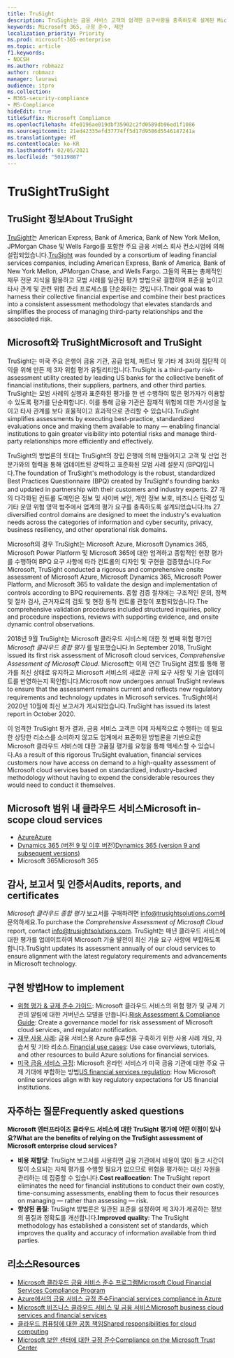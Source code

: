 ```yaml
---
title: TruSight
description: TruSight는 금융 서비스 고객의 엄격한 요구사항을 충족하도록 설계된 Microsoft 클라우드 서비스에 대한 종합적인 위험 평가를 수행했습니다.
keywords: Microsoft 365, 규정 준수, 제안
localization_priority: Priority
ms.prod: microsoft-365-enterprise
ms.topic: article
f1.keywords:
- NOCSH
ms.author: robmazz
author: robmazz
manager: laurawi
audience: itpro
ms.collection:
- M365-security-compliance
- MS-Compliance
hideEdit: true
titleSuffix: Microsoft Compliance
ms.openlocfilehash: 4fe0196ae019dbf35902c2fd0589db96ed1f1086
ms.sourcegitcommit: 21ed42335efd37774ff5d17d9586d5546147241a
ms.translationtype: HT
ms.contentlocale: ko-KR
ms.lasthandoff: 02/05/2021
ms.locfileid: "50119887"
---
```

# <a name="trusight"></a><span data-ttu-id="7e2de-104">TruSight</span><span class="sxs-lookup"><span data-stu-id="7e2de-104">TruSight</span></span>

## <a name="about-trusight"></a><span data-ttu-id="7e2de-105">TruSight 정보</span><span class="sxs-lookup"><span data-stu-id="7e2de-105">About TruSight</span></span>

<span data-ttu-id="7e2de-106">[TruSight](https://trusightsolutions.com/)는 American Express, Bank of America, Bank of New York Mellon, JPMorgan Chase 및 Wells Fargo를 포함한 주요 금융 서비스 회사 컨소시엄에 의해 설립되었습니다.</span><span class="sxs-lookup"><span data-stu-id="7e2de-106">[TruSight](https://trusightsolutions.com/) was founded by a consortium of leading financial services companies, including American Express, Bank of America, Bank of New York Mellon, JPMorgan Chase, and Wells Fargo.</span></span> <span data-ttu-id="7e2de-107">그들의 목표는 총체적인 재무 전문 지식을 활용하고 모범 사례를 일관된 평가 방법으로 결합하여 표준을 높이고 타사 관계 및 관련 위험 관리 프로세스를 단순화하는 것입니다.</span><span class="sxs-lookup"><span data-stu-id="7e2de-107">Their goal was to harness their collective financial expertise and combine their best practices into a consistent assessment methodology that elevates standards and simplifies the process of managing third-party relationships and the associated risk.</span></span>

## <a name="microsoft-and-trusight"></a><span data-ttu-id="7e2de-108">Microsoft와 TruSight</span><span class="sxs-lookup"><span data-stu-id="7e2de-108">Microsoft and TruSight</span></span>

<span data-ttu-id="7e2de-109">TruSight는 미국 주요 은행이 금융 기관, 공급 업체, 파트너 및 기타 제 3자의 집단적 이익을 위해 만든 제 3자 위험 평가 유틸리티입니다.</span><span class="sxs-lookup"><span data-stu-id="7e2de-109">TruSight is a third-party risk-assessment utility created by leading US banks for the collective benefit of financial institutions, their suppliers, partners, and other third parties.</span></span> <span data-ttu-id="7e2de-110">TruSight는 모범 사례의 실행과 표준화된 평가를 한 번 수행하여 많은 평가자가 이용할 수 있도록 평가를 단순화합니다. 이를 통해 금융 기관은 잠재적 위험에 대한 가시성을 높이고 타사 관계를 보다 효율적이고 효과적으로 관리할 수 있습니다.</span><span class="sxs-lookup"><span data-stu-id="7e2de-110">TruSight simplifies assessments by executing best-practice, standardized evaluations once and making them available to many — enabling financial institutions to gain greater visibility into potential risks and manage third-party relationships more efficiently and effectively.</span></span>

<span data-ttu-id="7e2de-111">TruSight의 방법론의 토대는 TruSight의 창립 은행에 의해 만들어지고 고객 및 산업 전문가와의 협력을 통해 업데이트된 강력하고 표준화된 모범 사례 설문지 (BPQ)입니다.</span><span class="sxs-lookup"><span data-stu-id="7e2de-111">The foundation of TruSight's methodology is the robust, standardized Best Practices Questionnaire (BPQ) created by TruSight's founding banks and updated in partnership with their customers and industry experts.</span></span> <span data-ttu-id="7e2de-112">27 개의 다각화된 컨트롤 도메인은 정보 및 사이버 보안, 개인 정보 보호, 비즈니스 탄력성 및 기타 운영 위험 영역 범주에서 업계의 평가 요구를 충족하도록 설계되었습니다.</span><span class="sxs-lookup"><span data-stu-id="7e2de-112">Its 27 diversified control domains are designed to meet the industry's evaluation needs across the categories of information and cyber security, privacy, business resiliency, and other operational risk domains.</span></span>

<span data-ttu-id="7e2de-113">Microsoft의 경우 TruSight는 Microsoft Azure, Microsoft Dynamics 365, Microsoft Power Platform 및 Microsoft 365에 대한 엄격하고 종합적인 현장 평가를 수행하여 BPQ 요구 사항에 따라 컨트롤의 디자인 및 구현을 검증했습니다.</span><span class="sxs-lookup"><span data-stu-id="7e2de-113">For Microsoft, TruSight conducted a rigorous and comprehensive onsite assessment of Microsoft Azure, Microsoft Dynamics 365, Microsoft Power Platform, and Microsoft 365 to validate the design and implementation of controls according to BPQ requirements.</span></span> <span data-ttu-id="7e2de-114">종합 검증 절차에는 구조적인 문의, 정책 및 절차 검사, 근거자료의 검토 및 현장 동적 컨트롤 관찰이 포함되었습니다.</span><span class="sxs-lookup"><span data-stu-id="7e2de-114">The comprehensive validation procedures included structured inquiries, policy and procedure inspections, reviews with supporting evidence, and onsite dynamic control observations.</span></span>

<span data-ttu-id="7e2de-115">2018년 9월 TruSight는 Microsoft 클라우드 서비스에 대한 첫 번째 위험 평가인 *Microsoft 클라우드 종합 평가* 를 발표했습니다.</span><span class="sxs-lookup"><span data-stu-id="7e2de-115">In September 2018, TruSight issued its first risk assessment of Microsoft cloud services, *Comprehensive Assessment of Microsoft Cloud*.</span></span> <span data-ttu-id="7e2de-116">Microsoft는 이제 연간 TruSight 검토를 통해 평가를 최신 상태로 유지하고 Microsoft 서비스의 새로운 규제 요구 사항 및 기술 업데이트를 반영하는지 확인합니다.</span><span class="sxs-lookup"><span data-stu-id="7e2de-116">Microsoft now undergoes annual TruSight reviews to ensure that the assessment remains current and reflects new regulatory requirements and technology updates in Microsoft services.</span></span> <span data-ttu-id="7e2de-117">TruSight에서 2020년 10월에 최신 보고서가 게시되었습니다.</span><span class="sxs-lookup"><span data-stu-id="7e2de-117">TruSight has issued its latest report in October 2020.</span></span>

<span data-ttu-id="7e2de-118">이 엄격한 TruSight 평가 결과, 금융 서비스 고객은 이제 자체적으로 수행하는 데 필요한 상당한 리소스를 소비하지 않고도 업계에서 표준화된 방법론을 기반으로한 Microsoft 클라우드 서비스에 대한 고품질 평가를 요청을 통해 액세스할 수 있습니다.</span><span class="sxs-lookup"><span data-stu-id="7e2de-118">As a result of this rigorous TruSight evaluation, financial services customers now have access on demand to a high-quality assessment of Microsoft cloud services based on standardized, industry-backed methodology without having to expend the considerable resources they would need to conduct it themselves.</span></span>

## <a name="microsoft-in-scope-cloud-services"></a><span data-ttu-id="7e2de-119">Microsoft 범위 내 클라우드 서비스</span><span class="sxs-lookup"><span data-stu-id="7e2de-119">Microsoft in-scope cloud services</span></span>

- [<span data-ttu-id="7e2de-120">Azure</span><span class="sxs-lookup"><span data-stu-id="7e2de-120">Azure</span></span>](https://aka.ms/AzureCompliance)
- [<span data-ttu-id="7e2de-121">Dynamics 365 (버전 9 및 이후 버전)</span><span class="sxs-lookup"><span data-stu-id="7e2de-121">Dynamics 365 (version 9 and subsequent versions)</span></span>](https://aka.ms/d365-compliance-list)
- <span data-ttu-id="7e2de-122">Microsoft 365</span><span class="sxs-lookup"><span data-stu-id="7e2de-122">Microsoft 365</span></span>

## <a name="audits-reports-and-certificates"></a><span data-ttu-id="7e2de-123">감사, 보고서 및 인증서</span><span class="sxs-lookup"><span data-stu-id="7e2de-123">Audits, reports, and certificates</span></span>

<span data-ttu-id="7e2de-124">*Microsoft 클라우드 종합 평가* 보고서를 구매하려면 info@trusightsolutions.com에 문의하세요.</span><span class="sxs-lookup"><span data-stu-id="7e2de-124">To purchase the *Comprehensive Assessment of Microsoft Cloud* report, contact info@trusightsolutions.com.</span></span> <span data-ttu-id="7e2de-125">TruSight는 매년 클라우드 서비스에 대한 평가를 업데이트하여 Microsoft 기술 발전이 최신 기술 요구 사항에 부합하도록 합니다.</span><span class="sxs-lookup"><span data-stu-id="7e2de-125">TruSight updates its assessment annually of our cloud services to ensure alignment with the latest regulatory requirements and advancements in Microsoft technology.</span></span>

## <a name="how-to-implement"></a><span data-ttu-id="7e2de-126">구현 방법</span><span class="sxs-lookup"><span data-stu-id="7e2de-126">How to implement</span></span>

- <span data-ttu-id="7e2de-127">[위험 평가 & 규제 준수 가이드](https://aka.ms/RiskGovernanceGuide): Microsoft 클라우드 서비스의 위험 평가 및 규제 기관의 알림에 대한 거버넌스 모델을 만듭니다.</span><span class="sxs-lookup"><span data-stu-id="7e2de-127">[Risk Assessment & Compliance Guide](https://aka.ms/RiskGovernanceGuide): Create a governance model for risk assessment of Microsoft cloud services, and regulator notification.</span></span>
- <span data-ttu-id="7e2de-128">[재무 사용 사례](/azure/industry/financial/): 금융 서비스용 Azure 솔루션을 구축하기 위한 사용 사례 개요, 자습서 및 기타 리소스.</span><span class="sxs-lookup"><span data-stu-id="7e2de-128">[Financial use cases](/azure/industry/financial/): Use case overviews, tutorials, and other resources to build Azure solutions for financial services.</span></span>
- <span data-ttu-id="7e2de-129">[미국 금융 서비스 규정](https://aka.ms/FinServ-Guide-US): Microsoft 온라인 서비스가 미국 금융 기관에 대한 주요 규제 기대에 부합하는 방법</span><span class="sxs-lookup"><span data-stu-id="7e2de-129">[US financial services regulation](https://aka.ms/FinServ-Guide-US): How Microsoft online services align with key regulatory expectations for US financial institutions.</span></span>

## <a name="frequently-asked-questions"></a><span data-ttu-id="7e2de-130">자주하는 질문</span><span class="sxs-lookup"><span data-stu-id="7e2de-130">Frequently asked questions</span></span>

<span data-ttu-id="7e2de-131">**Microsoft 엔터프라이즈 클라우드 서비스에 대한 TruSight 평가에 어떤 이점이 있나요?**</span><span class="sxs-lookup"><span data-stu-id="7e2de-131">**What are the benefits of relying on the TruSight assessment of Microsoft enterprise cloud services?**</span></span>

- <span data-ttu-id="7e2de-132">**비용 재할당**: TruSight 보고서를 사용하면 금융 기관에서 비용이 많이 들고 시간이 많이 소요되는 자체 평가를 수행할 필요가 없으므로 위험을 평가하는 대신 자원을 관리하는 데 집중할 수 있습니다.</span><span class="sxs-lookup"><span data-stu-id="7e2de-132">**Cost reallocation**: The TruSight report eliminates the need for financial institutions to conduct their own costly, time-consuming assessments, enabling them to focus their resources on managing — rather than assessing — risk.</span></span>
- <span data-ttu-id="7e2de-133">**향상된 품질**: TruSight 방법론은 일관된 표준을 설정하여 제 3자가 제공하는 정보의 품질과 정확도를 개선합니다.</span><span class="sxs-lookup"><span data-stu-id="7e2de-133">**Improved quality**: The TruSight methodology has established a consistent set of standards, which improves the quality and accuracy of information available from third parties.</span></span>

## <a name="resources"></a><span data-ttu-id="7e2de-134">리소스</span><span class="sxs-lookup"><span data-stu-id="7e2de-134">Resources</span></span>

- [<span data-ttu-id="7e2de-135">Microsoft 클라우드 금융 서비스 준수 프로그램</span><span class="sxs-lookup"><span data-stu-id="7e2de-135">Microsoft Cloud Financial Services Compliance Program</span></span>](https://aka.ms/FSCP-Print)
- [<span data-ttu-id="7e2de-136">Azure에서의 금융 서비스 규정 준수</span><span class="sxs-lookup"><span data-stu-id="7e2de-136">Financial services compliance in Azure</span></span>](https://aka.ms/FinServ-Compliance-Azure)
- [<span data-ttu-id="7e2de-137">Microsoft 비즈니스 클라우드 서비스 및 금융 서비스</span><span class="sxs-lookup"><span data-stu-id="7e2de-137">Microsoft business cloud services and financial services</span></span>](https://aka.ms/FinServ-Compliance)
- [<span data-ttu-id="7e2de-138">클라우드 컴퓨팅에 대한 공동 책임</span><span class="sxs-lookup"><span data-stu-id="7e2de-138">Shared responsibilities for cloud computing</span></span>](https://aka.ms/sharedresponsibility)
- [<span data-ttu-id="7e2de-139">Microsoft 보안 센터에 대한 규정 준수</span><span class="sxs-lookup"><span data-stu-id="7e2de-139">Compliance on the Microsoft Trust Center</span></span>](https://www.microsoft.com/trust-center/compliance/compliance-overview)

